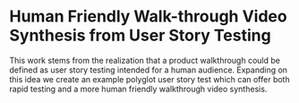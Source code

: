 # Human Friendly Walk-through Video Synthesis from User Story Testing

This work stems from the realization that a product  walkthrough could be defined as user story testing intended for a human audience. Expanding on this idea we create an example polyglot user story test which can offer both 
rapid testing and a more human friendly walkthrough video synthesis.
